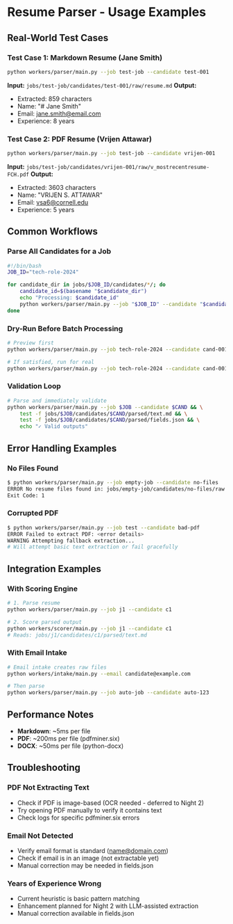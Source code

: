 # Resume Parser - Usage Examples

## Real-World Test Cases

### Test Case 1: Markdown Resume (Jane Smith)
```bash
python workers/parser/main.py --job test-job --candidate test-001
```

**Input:** `jobs/test-job/candidates/test-001/raw/resume.md`
**Output:**
- Extracted: 859 characters
- Name: "# Jane Smith"
- Email: jane.smith@email.com
- Experience: 8 years

### Test Case 2: PDF Resume (Vrijen Attawar)
```bash
python workers/parser/main.py --job test-job --candidate vrijen-001
```

**Input:** `jobs/test-job/candidates/vrijen-001/raw/v_mostrecentresume-FCH.pdf`
**Output:**
- Extracted: 3603 characters
- Name: "VRIJEN S. ATTAWAR"
- Email: vsa6@cornell.edu
- Experience: 5 years

## Common Workflows

### Parse All Candidates for a Job

```bash
#!/bin/bash
JOB_ID="tech-role-2024"

for candidate_dir in jobs/$JOB_ID/candidates/*/; do
    candidate_id=$(basename "$candidate_dir")
    echo "Processing: $candidate_id"
    python workers/parser/main.py --job "$JOB_ID" --candidate "$candidate_id"
done
```

### Dry-Run Before Batch Processing

```bash
# Preview first
python workers/parser/main.py --job tech-role-2024 --candidate cand-001 --dry-run

# If satisfied, run for real
python workers/parser/main.py --job tech-role-2024 --candidate cand-001
```

### Validation Loop

```bash
# Parse and immediately validate
python workers/parser/main.py --job $JOB --candidate $CAND && \
    test -f jobs/$JOB/candidates/$CAND/parsed/text.md && \
    test -f jobs/$JOB/candidates/$CAND/parsed/fields.json && \
    echo "✓ Valid outputs"
```

## Error Handling Examples

### No Files Found
```bash
$ python workers/parser/main.py --job empty-job --candidate no-files
ERROR No resume files found in: jobs/empty-job/candidates/no-files/raw
Exit Code: 1
```

### Corrupted PDF
```bash
$ python workers/parser/main.py --job test --candidate bad-pdf
ERROR Failed to extract PDF: <error details>
WARNING Attempting fallback extraction...
# Will attempt basic text extraction or fail gracefully
```

## Integration Examples

### With Scoring Engine
```bash
# 1. Parse resume
python workers/parser/main.py --job j1 --candidate c1

# 2. Score parsed output
python workers/scorer/main.py --job j1 --candidate c1
# Reads: jobs/j1/candidates/c1/parsed/text.md
```

### With Email Intake
```bash
# Email intake creates raw files
python workers/intake/main.py --email candidate@example.com

# Then parse
python workers/parser/main.py --job auto-job --candidate auto-123
```

## Performance Notes

- **Markdown**: ~5ms per file
- **PDF**: ~200ms per file (pdfminer.six)
- **DOCX**: ~50ms per file (python-docx)

## Troubleshooting

### PDF Not Extracting Text
- Check if PDF is image-based (OCR needed - deferred to Night 2)
- Try opening PDF manually to verify it contains text
- Check logs for specific pdfminer.six errors

### Email Not Detected
- Verify email format is standard (name@domain.com)
- Check if email is in an image (not extractable yet)
- Manual correction may be needed in fields.json

### Years of Experience Wrong
- Current heuristic is basic pattern matching
- Enhancement planned for Night 2 with LLM-assisted extraction
- Manual correction available in fields.json
